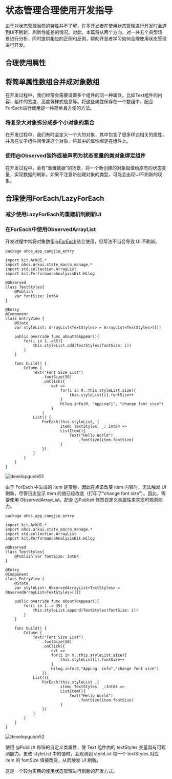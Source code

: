 # 状态管理合理使用开发指导

由于对状态管理当前的特性并不了解，许多开发者在使用状态管理进行开发时会遇到UI不刷新、刷新性能差的情况。对此，本篇将从两个方向，对一共五个典型场景进行分析，同时提供相应的正例和反例，帮助开发者学习如何合理使用状态管理进行开发。

## 合理使用属性

## 将简单属性数组合并成对象数组

在开发过程中，我们经常会需要设置多个组件的同一种属性，比如Text组件的内容、组件的宽度、高度等样式信息等。将这些属性保存在一个数组中，配合ForEach进行使用是一种简单且方便的方法。

### 将复杂大对象拆分成多个小对象的集合

在开发过程中，我们有时会定义一个大的对象，其中包含了很多样式相关的属性，并且在父子组件间传递这个对象，将其中的属性绑定在组件上。

### 使用@Observed装饰或被声明为状态变量的类对象绑定组件

在开发过程中，会有“重置数据”的场景，将一个新创建的对象赋值给原有的状态变量，实现数据的刷新。如果不注意新创建对象的类型，可能会出现UI不刷新的现象。

## 合理使用ForEach/LazyForEach

### 减少使用LazyForEach的重建机制刷新UI

### 在ForEach中使用ObservedArrayList

开发过程中常将对象数组与[ForEach](../rendering_control/cj-rendering-control-foreach.md)结合使用，但写法不当会导致 UI 不刷新。

 <!-- run -->

```cangjie
package ohos_app_cangjie_entry

import kit.ArkUI.*
import ohos.arkui.state_macro_manage.*
import std.collection.ArrayList
import kit.PerformanceAnalysisKit.Hilog

@Observed
class TextStyles{
    @Publish
    var fontSize: Int64
}

@Entry
@Component
class EntryView {
    @State
    var styleList: ArrayList<TextStyles> = ArrayList<TextStyles>([])

    public override func aboutToAppear(){
        for(i in 1..=35){
            this.styleList.add(TextStyles(fontSize: i))
        }
    }

    func build() {
        Column {
            Text("Font Size List")
                .fontSize(50)
                .onClick({
                    evt =>
                        for(i in 0..this.styleList.size){
                            this.styleList[i].fontSize++
                        }
                        Hilog.info(0, "AppLogCj", "change font size")
                    }
                )
            List() {
                ForEach(this.styleList, {
                        item: TextStyles, _: Int64 =>
                        ListItem(){
                            Text("Hello World")
                                .fontSize(item.fontSize)
                        }
                })
            }
        }
    }
}
```

![developguide51](./figures/developguide51.gif)

由于 ForEach 中生成的 item 是常量，因此在点击改变 item 内容时，无法触发 UI 刷新，尽管日志显示 item 的值已经改变（打印了“change font size”）。因此，需要使用 ObservedArrayList，配合 \@Publish 修饰自定义类属性来实现可观测能力。

 <!-- run -->

```cangjie
package ohos_app_cangjie_entry

import kit.ArkUI.*
import ohos.arkui.state_macro_manage.*
import std.collection.ArrayList
import kit.PerformanceAnalysisKit.Hilog

@Observed
class TextStyles{
    @Publish var fontSize: Int64
}

@Entry
@Component
class EntryView {
    @State
    var styleList: ObservedArrayList<TextStyles> = ObservedArrayList<TextStyles>([])

    public override func aboutToAppear(){
        for(i in 1..= 35) {
            this.styleList.append(TextStyles(fontSize: i))
        }
    }

    func build() {
        Column {
            Text("Font Size List")
                .fontSize(50)
                .onClick({
                    evt =>
                    for(i in 0..this.styleList.size){
                        this.styleList[i].fontSize++
                    }
                    Hilog.info(0,"AppLog: info","change font size")
                })
            List(){
                ForEach(this.styleList ,{
                        item: TextStyles, _:Int64 =>
                        ListItem(){
                            Text("Hello World")
                                .fontSize(item.fontSize)
                        }
                })
            }
        }
    }
}
```

![developguide52](./figures/developguide52.gif)

使用 \@Publish 修饰的自定义类属性，使 Text 组件内的 textStyles 变量具有可观测能力。更改 styleList 中的值时，会观测到 styleList 每一个 textStyles 对应 item 的 fontSize 值被改变，从而触发 UI 刷新。

这是一个较为实用的使用状态管理进行刷新的开发方式。
